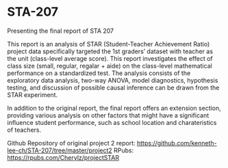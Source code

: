 # STA-207
Presenting the final report of STA 207

This report is an analysis of STAR (Student-Teacher Achievement Ratio) project data specifically targeted the 1st graders’ dataset with teacher as the unit (class-level average score). This report investigates the effect of class size (small, regular, regalar + aide) on the class-level mathematical performance on a standardized test. The analysis consists of the exploratory data analysis, two-way ANOVA, model diagnostics, hypothesis testing, and discussion of possible causal inference can be drawn from the STAR experiment.

In addition to the original report, the final report offers an extension section, providing various analysis on other factors that might have a significant influence student performance, such as school location and charateristics of teachers.  

Github Repository of original project 2 report: https://github.com/kenneth-lee-ch/STA-207/tree/master/project2
RPubs: https://rpubs.com/Cherylz/projectSTAR
